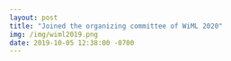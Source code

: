 ```yaml
---
layout: post
title: "Joined the organizing committee of WiML 2020"
img: /img/wiml2019.png
date: 2019-10-05 12:38:00 -0700
---
```


